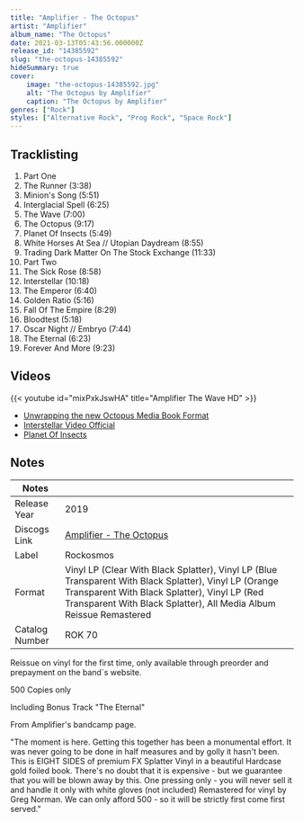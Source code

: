 ```yaml
---
title: "Amplifier - The Octopus"
artist: "Amplifier"
album_name: "The Octopus"
date: 2021-03-13T05:43:56.000000Z
release_id: "14385592"
slug: "the-octopus-14385592"
hideSummary: true
cover:
    image: "the-octopus-14385592.jpg"
    alt: "The Octopus by Amplifier"
    caption: "The Octopus by Amplifier"
genres: ["Rock"]
styles: ["Alternative Rock", "Prog Rock", "Space Rock"]
---
```


## Tracklisting
1. Part One
2. The Runner (3:38)
3. Minion's Song (5:51)
4. Interglacial Spell (6:25)
5. The Wave (7:00)
6. The Octopus (9:17)
7. Planet Of Insects (5:49)
8. White Horses At Sea // Utopian Daydream (8:55)
9. Trading Dark Matter On The Stock Exchange (11:33)
10. Part Two
11. The Sick Rose (8:58)
12. Interstellar (10:18)
13. The Emperor (6:40)
14. Golden Ratio (5:16)
15. Fall Of The Empire (8:29)
16. Bloodtest (5:18)
17. Oscar Night // Embryo (7:44)
18. The Eternal (6:23)
19. Forever And More (9:23)




## Videos
{{< youtube id="mixPxkJswHA" title="Amplifier  The Wave  HD" >}}
- [Unwrapping the new Octopus Media Book Format](https://www.youtube.com/watch?v=55cv0Ld7TAE)
- [Interstellar Video Official](https://www.youtube.com/watch?v=D6-OHRup75c)
- [Planet Of Insects](https://www.youtube.com/watch?v=UsJ_lzhiHb0)

## Notes
| Notes          |             |
| ---------------| ----------- |
| Release Year   | 2019 |
| Discogs Link   | [Amplifier - The Octopus](https://www.discogs.com/release/14385592-Amplifier-The-Octopus) |
| Label          | Rockosmos |
| Format         | Vinyl LP (Clear With Black Splatter), Vinyl LP (Blue Transparent With Black Splatter), Vinyl LP (Orange Transparent With Black Splatter), Vinyl LP (Red Transparent With Black Splatter), All Media Album Reissue Remastered |
| Catalog Number | ROK 70 |

Reissue on vinyl for the first time, only available through preorder and prepayment on the band´s website.

500 Copies only

Including Bonus Track "The Eternal"

From Amplifier's bandcamp page.

"The moment is here.
Getting this together has been a monumental effort. It was never going to be done in half measures and by golly it hasn't been.
This is EIGHT SIDES of premium FX Splatter Vinyl in a beautiful Hardcase gold foiled book.
There's no doubt that it is expensive - but we guarantee that you will be blown away by this.
One pressing only - you will never sell it and handle it only with white gloves (not included)
Remastered for vinyl by Greg Norman.
We can only afford 500 - so it will be strictly first come first served."
